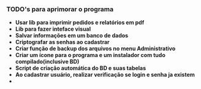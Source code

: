 ### TODO's para aprimorar o programa

- **Usar lib para imprimir pedidos e relatórios em pdf**
- **Lib para fazer inteface visual**
- **Salvar informações em um banco de dados**
- **Criptografar as senhas ao cadastrar**
- **Criar função de backup dos arquivos no menu Administrativo**
- **Criar um ícone para o programa e um instalador com tudo compilado(inclusive BD)**
- **Script de criação automática do BD e suas tabelas**
- **Ao cadastrar usuário, realizar verificação se login e senha ja existem**
- 





